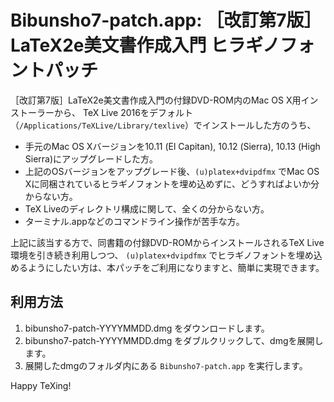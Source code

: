 Bibunsho7-patch.app: ［改訂第7版］LaTeX2e美文書作成入門 ヒラギノフォントパッチ
====================

［改訂第7版］LaTeX2e美文書作成入門の付録DVD-ROM内のMac OS X用インストーラーから、
TeX Live 2016をデフォルト（`/Applications/TeXLive/Library/texlive`）でインストールした方のうち、

 * 手元のMac OS Xバージョンを10.11 (El Capitan), 10.12 (Sierra), 10.13 (High Sierra)にアップグレードした方。
 * 上記のOSバージョンをアップグレード後、`(u)platex+dvipdfmx` でMac OS Xに同梱されているヒラギノフォントを埋め込めずに、どうすればよいか分からない方。
 * TeX Liveのディレクトリ構成に関して、全くの分からない方。
 * ターミナル.appなどのコマンドライン操作が苦手な方。

上記に該当する方で、同書籍の付録DVD-ROMからインストールされるTeX Live環境を引き続き利用しつつ、 `(u)platex+dvipdfmx` でヒラギノフォントを埋め込めるようにしたい方は、本パッチをご利用になりますと、簡単に実現できます。

## 利用方法

 1. bibunsho7-patch-YYYYMMDD.dmg をダウンロードします。
 1. bibunsho7-patch-YYYYMMDD.dmg をダブルクリックして、dmgを展開します。
 1. 展開したdmgのフォルダ内にある `Bibunsho7-patch.app` を実行します。

Happy TeXing!

